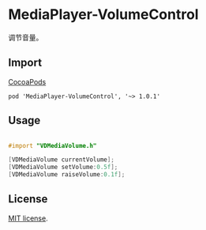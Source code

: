 # MediaPlayer-VolumeControl
调节音量。

## Import
[CocoaPods](http://cocoapods.org)

`pod 'MediaPlayer-VolumeControl', '~> 1.0.1'`

## Usage
```objective-c

#import "VDMediaVolume.h"

[VDMediaVolume currentVolume];
[VDMediaVolume setVolume:0.5f];
[VDMediaVolume raiseVolume:0.1f];

```
## License

[MIT license](LICENSE). 
